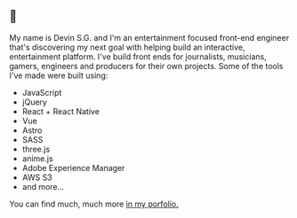 ## 👋

My name is Devin S.G. and I'm an entertainment focused front-end engineer that's discovering my next goal with helping build an interactive, entertainment platform. I've build front ends for journalists, musicians, gamers, engineers and producers for their own projects. Some of the tools I've made were built using:
<ul>
			<li>JavaScript</li>
			<li>jQuery</li>
			<li>React + React Native</li>
			<li>Vue</li>
			<li>Astro</li>
			<li>SASS</li>
			<li>three.js</li>
			<li>anime.js</li>
			<li>Adobe Experience Manager</li>
			<li>AWS S3</li>
			<li>and more...</li>
</ul>

You can find much, much more [in my porfolio.](https://devin.sg/)

<!--
**shagia/shagia** is a ✨ _special_ ✨ repository because its `README.md` (this file) appears on your GitHub profile.

Here are some ideas to get you started:

- 🔭 I’m currently working on ...
- 🌱 I’m currently learning ...
- 👯 I’m looking to collaborate on ...
- 🤔 I’m looking for help with ...
- 💬 Ask me about ...
- 📫 How to reach me: ...
- 😄 Pronouns: ...
- ⚡ Fun fact: ...
-->
